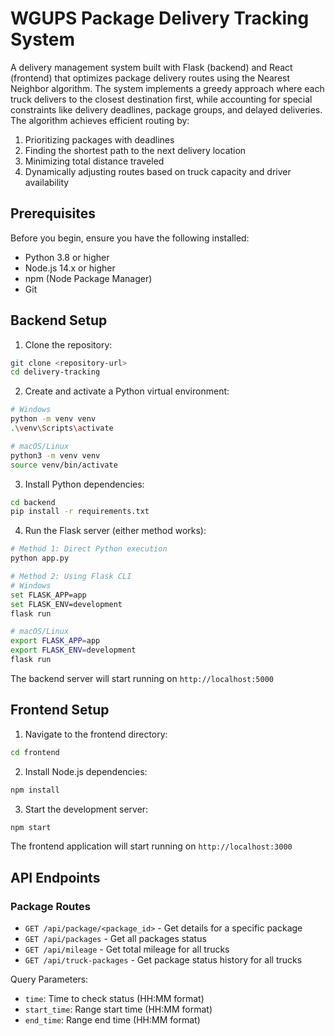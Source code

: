 # WGUPS Package Delivery Tracking System

A delivery management system built with Flask (backend) and React (frontend) that optimizes package delivery routes using the Nearest Neighbor algorithm. The system implements a greedy approach where each truck delivers to the closest destination first, while accounting for special constraints like delivery deadlines, package groups, and delayed deliveries. The algorithm achieves efficient routing by:

1. Prioritizing packages with deadlines
2. Finding the shortest path to the next delivery location
3. Minimizing total distance traveled
4. Dynamically adjusting routes based on truck capacity and driver availability

## Prerequisites

Before you begin, ensure you have the following installed:

- Python 3.8 or higher
- Node.js 14.x or higher
- npm (Node Package Manager)
- Git

## Backend Setup

1. Clone the repository:

```bash
git clone <repository-url>
cd delivery-tracking
```

2. Create and activate a Python virtual environment:

```bash
# Windows
python -m venv venv
.\venv\Scripts\activate

# macOS/Linux
python3 -m venv venv
source venv/bin/activate
```

3. Install Python dependencies:

```bash
cd backend
pip install -r requirements.txt
```

4. Run the Flask server (either method works):

```bash
# Method 1: Direct Python execution
python app.py

# Method 2: Using Flask CLI
# Windows
set FLASK_APP=app
set FLASK_ENV=development
flask run

# macOS/Linux
export FLASK_APP=app
export FLASK_ENV=development
flask run
```

The backend server will start running on `http://localhost:5000`

## Frontend Setup

1. Navigate to the frontend directory:

```bash
cd frontend
```

2. Install Node.js dependencies:

```bash
npm install
```

3. Start the development server:

```bash
npm start
```

The frontend application will start running on `http://localhost:3000`

## API Endpoints

### Package Routes

- `GET /api/package/<package_id>` - Get details for a specific package
- `GET /api/packages` - Get all packages status
- `GET /api/mileage` - Get total mileage for all trucks
- `GET /api/truck-packages` - Get package status history for all trucks

Query Parameters:

- `time`: Time to check status (HH:MM format)
- `start_time`: Range start time (HH:MM format)
- `end_time`: Range end time (HH:MM format)
